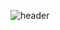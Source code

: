 ![header](https://capsule-render.vercel.app/api?type=Cylinder&text=--------Welcome--------&color=ffffff&fontColor=140084&fontAlignY=55)
